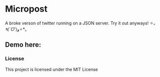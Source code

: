 # Micropost
A broke verson of twitter running on a JSON server. Try it out anyways!
✧*｡٩(ˊᗜˋ*)و✧*｡

## Demo here:
> 

### License

This project is licensed under the MIT License
